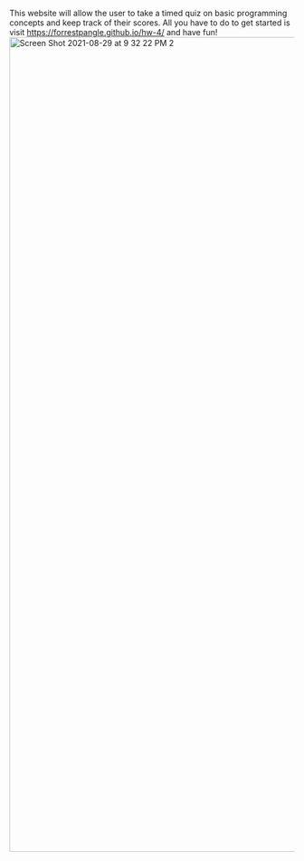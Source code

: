 This website will allow the user to take a timed quiz on basic programming concepts and keep track of their scores. All you have to do to get started is visit https://forrestpangle.github.io/hw-4/ and have fun!
<img width="1440" alt="Screen Shot 2021-08-29 at 9 32 22 PM 2" src="https://user-images.githubusercontent.com/87397971/131273682-e35d0a13-7456-4b26-8ffc-b8a331eb7be2.png">
